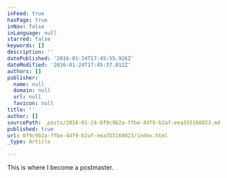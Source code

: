 ```yaml
---
inFeed: true
hasPage: true
inNav: false
inLanguage: null
starred: false
keywords: []
description: ''
datePublished: '2016-01-24T17:45:55.926Z'
dateModified: '2016-01-24T17:45:37.012Z'
authors: []
publisher:
  name: null
  domain: null
  url: null
  favicon: null
title: ''
author: []
sourcePath: _posts/2016-01-24-0f9c9b2a-ffbe-4df9-b2af-eea355168023.md
published: true
url: 0f9c9b2a-ffbe-4df9-b2af-eea355168023/index.html
_type: Article

---
```

This is where I become a postmaster.